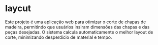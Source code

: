 # laycut
Este projeto é uma aplicação web para otimizar o corte de chapas de madeira, permitindo que usuários insiram dimensões das chapas e das peças desejadas. O sistema calcula automaticamente o melhor layout de corte, minimizando desperdício de material e tempo.
